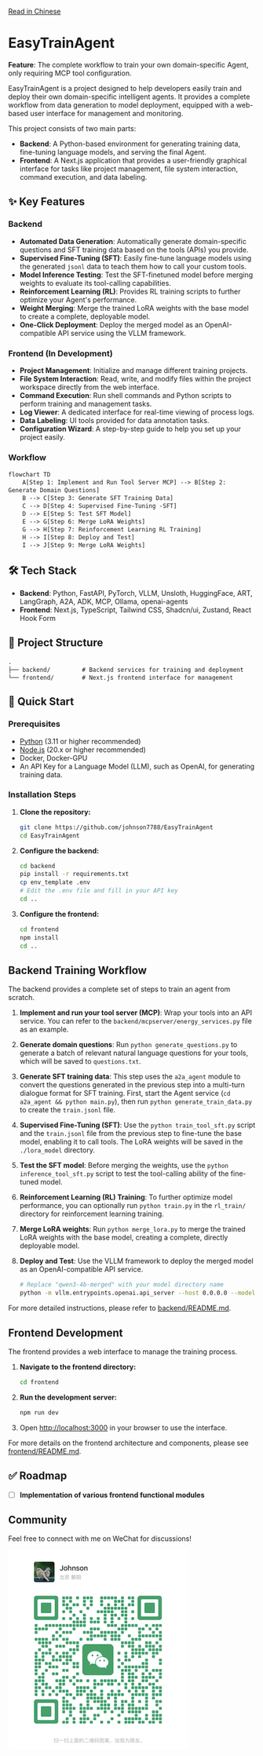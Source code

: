 [Read in Chinese](./README_ZH.md)

# EasyTrainAgent
**Feature**: The complete workflow to train your own domain-specific Agent, only requiring MCP tool configuration.

EasyTrainAgent is a project designed to help developers easily train and deploy their own domain-specific intelligent agents. It provides a complete workflow from data generation to model deployment, equipped with a web-based user interface for management and monitoring.

This project consists of two main parts:
- **Backend**: A Python-based environment for generating training data, fine-tuning language models, and serving the final Agent.
- **Frontend**: A Next.js application that provides a user-friendly graphical interface for tasks like project management, file system interaction, command execution, and data labeling.

## ✨ Key Features

### Backend
- **Automated Data Generation**: Automatically generate domain-specific questions and SFT training data based on the tools (APIs) you provide.
- **Supervised Fine-Tuning (SFT)**: Easily fine-tune language models using the generated `jsonl` data to teach them how to call your custom tools.
- **Model Inference Testing**: Test the SFT-finetuned model before merging weights to evaluate its tool-calling capabilities.
- **Reinforcement Learning (RL)**: Provides RL training scripts to further optimize your Agent's performance.
- **Weight Merging**: Merge the trained LoRA weights with the base model to create a complete, deployable model.
- **One-Click Deployment**: Deploy the merged model as an OpenAI-compatible API service using the VLLM framework.

### Frontend (In Development)
- **Project Management**: Initialize and manage different training projects.
- **File System Interaction**: Read, write, and modify files within the project workspace directly from the web interface.
- **Command Execution**: Run shell commands and Python scripts to perform training and management tasks.
- **Log Viewer**: A dedicated interface for real-time viewing of process logs.
- **Data Labeling**: UI tools provided for data annotation tasks.
- **Configuration Wizard**: A step-by-step guide to help you set up your project easily.

### Workflow
```mermaid
flowchart TD
    A[Step 1: Implement and Run Tool Server MCP] --> B[Step 2: Generate Domain Questions]
    B --> C[Step 3: Generate SFT Training Data]
    C --> D[Step 4: Supervised Fine-Tuning -SFT]
    D --> E[Step 5: Test SFT Model]
    E --> G[Step 6: Merge LoRA Weights]
    G --> H[Step 7: Reinforcement Learning RL Training]
    H --> I[Step 8: Deploy and Test]
    I --> J[Step 9: Merge LoRA Weights]
```

## 🛠️ Tech Stack

- **Backend**: Python, FastAPI, PyTorch, VLLM, Unsloth, HuggingFace, ART, LangGraph, A2A, ADK, MCP, Ollama, openai-agents
- **Frontend**: Next.js, TypeScript, Tailwind CSS, Shadcn/ui, Zustand, React Hook Form

## 📂 Project Structure

```
.
├── backend/         # Backend services for training and deployment
└── frontend/        # Next.js frontend interface for management
```

## 🚀 Quick Start

### Prerequisites

- [Python](https://www.python.org/) (3.11 or higher recommended)
- [Node.js](https://nodejs.org/) (20.x or higher recommended)
- Docker, Docker-GPU
- An API Key for a Language Model (LLM), such as OpenAI, for generating training data.

### Installation Steps

1.  **Clone the repository:**
    ```bash
    git clone https://github.com/johnson7788/EasyTrainAgent
    cd EasyTrainAgent
    ```

2.  **Configure the backend:**
    ```bash
    cd backend
    pip install -r requirements.txt
    cp env_template .env
    # Edit the .env file and fill in your API key
    cd ..
    ```

3.  **Configure the frontend:**
    ```bash
    cd frontend
    npm install
    cd ..
    ```

## Backend Training Workflow

The backend provides a complete set of steps to train an agent from scratch.

1.  **Implement and run your tool server (MCP)**: Wrap your tools into an API service. You can refer to the `backend/mcpserver/energy_services.py` file as an example.

2.  **Generate domain questions**: Run `python generate_questions.py` to generate a batch of relevant natural language questions for your tools, which will be saved to `questions.txt`.

3.  **Generate SFT training data**: This step uses the `a2a_agent` module to convert the questions generated in the previous step into a multi-turn dialogue format for SFT training. First, start the Agent service (`cd a2a_agent && python main.py`), then run `python generate_train_data.py` to create the `train.jsonl` file.

4.  **Supervised Fine-Tuning (SFT)**: Use the `python train_tool_sft.py` script and the `train.jsonl` file from the previous step to fine-tune the base model, enabling it to call tools. The LoRA weights will be saved in the `./lora_model` directory.

5.  **Test the SFT model**: Before merging the weights, use the `python inference_tool_sft.py` script to test the tool-calling ability of the fine-tuned model.

6.  **Reinforcement Learning (RL) Training**: To further optimize model performance, you can optionally run `python train.py` in the `rl_train/` directory for reinforcement learning training.

7.  **Merge LoRA weights**: Run `python merge_lora.py` to merge the trained LoRA weights with the base model, creating a complete, directly deployable model.

8.  **Deploy and Test**: Use the VLLM framework to deploy the merged model as an OpenAI-compatible API service.
    ```bash
    # Replace "qwen3-4b-merged" with your model directory name
    python -m vllm.entrypoints.openai.api_server --host 0.0.0.0 --model qwen3-4b-merged
    ```

For more detailed instructions, please refer to [backend/README.md](backend/README.md).

## Frontend Development

The frontend provides a web interface to manage the training process.

1.  **Navigate to the frontend directory:**
    ```bash
    cd frontend
    ```

2.  **Run the development server:**
    ```bash
    npm run dev
    ```

3.  Open [http://localhost:3000](http://localhost:3000) in your browser to use the interface.

For more details on the frontend architecture and components, please see [frontend/README.md](frontend/README.md).

## ✅ Roadmap

- [ ] **Implementation of various frontend functional modules**

## Community

Feel free to connect with me on WeChat for discussions!

![weichat.png](docs%2Fweichat.png)
